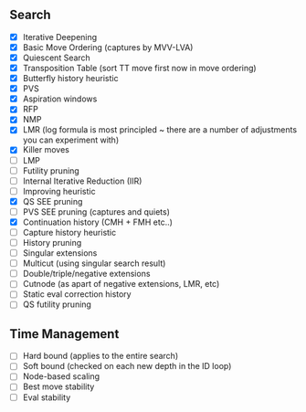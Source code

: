 ## Search

- [x] Iterative Deepening
- [x] Basic Move Ordering (captures by MVV-LVA)
- [x] Quiescent Search
- [x] Transposition Table (sort TT move first now in move ordering)
- [x] Butterfly history heuristic
- [x] PVS
- [x] Aspiration windows
- [x] RFP
- [x] NMP
- [x] LMR (log formula is most principled ~ there are a number of adjustments you can experiment with)
- [X] Killer moves
- [ ] LMP
- [ ] Futility pruning
- [ ] Internal Iterative Reduction (IIR)
- [ ] Improving heuristic
- [X] QS SEE pruning
- [ ] PVS SEE pruning (captures and quiets)
- [X] Continuation history (CMH + FMH etc..)
- [ ] Capture history heuristic
- [ ] History pruning
- [ ] Singular extensions
- [ ] Multicut (using singular search result)
- [ ] Double/triple/negative extensions
- [ ] Cutnode (as apart of negative extensions, LMR, etc)
- [ ] Static eval correction history
- [ ] QS futility pruning

## Time Management
- [ ] Hard bound (applies to the entire search)
- [ ] Soft bound (checked on each new depth in the ID loop)
- [ ] Node-based scaling
- [ ] Best move stability
- [ ] Eval stability

